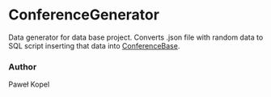 # ConferenceGenerator
Data generator for data base project. Converts .json file with random data to SQL script inserting that data into [ConferenceBase](https://github.com/PKopel/ConferenceBase).

### Author
Paweł Kopel
